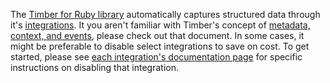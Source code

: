The [Timber for Ruby library](https://github.com/timberio/timber-ruby) automatically captures structured data through it's [integrations](/docs/languages/ruby/integrations). It you aren't familiar with Timber's concept of [metadata, context, and events](/docs/concepts/metadata-context-and-events), please check out that document. In some cases, it might be preferable to disable select integrations to save on cost. To get started, please see [each integration's documentation page](/docs/languages/ruby/integrations) for specific instructions on disabling that integration.
